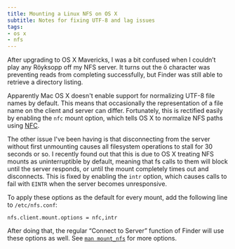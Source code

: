 ```yaml
---
title: Mounting a Linux NFS on OS X
subtitle: Notes for fixing UTF-8 and lag issues
tags:
- os x
- nfs
---
```


After upgrading to OS X Mavericks, I was a bit confused when I couldn’t play
any Röyksopp off my NFS server. It turns out the ö character was preventing
reads from completing successfully, but Finder was still able to retrieve a
directory listing.

Apparently Mac OS X doesn't enable support for normalizing UTF-8 file names by
default. This means that occasionally the representation of a file name on the
client and server can differ.  Fortunately, this is rectified easily by
enabling the `nfc` mount option, which tells OS X to normalize NFS paths using
[NFC](http://en.wikipedia.org/wiki/Unicode_equivalence#Normal_forms).

The other issue I've been having is that disconnecting from the server
without first unmounting causes all filesystem operations to stall for 30
seconds or so. I recently found out that this is due to OS X treating NFS mounts
as uninterruptible by default, meaning that fs calls to them will block until
the server responds, or until the mount completely times out and disconnects.
This is fixed by enabling the `intr` option, which causes calls to fail with
`EINTR` when the server becomes unresponsive.

To apply these options as the default for every mount, add the following line to `/etc/nfs.conf`:

```
nfs.client.mount.options = nfc,intr
```
After doing that, the regular “Connect to Server” function of Finder will use these options as well.
See [`man mount_nfs`](https://developer.apple.com/library/mac/documentation/Darwin/Reference/ManPages/man8/mount_nfs.8.html) for more options.

